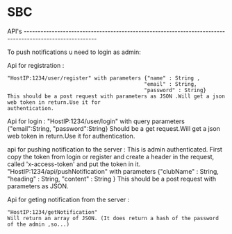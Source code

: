 # SBC

API's --------------------------------------------------------------------------------------------------------

To push notifications u need to login as admin:

Api for registration :

    "HostIP:1234/user/register" with parameters {"name" : String ,
                                                "email" : String,
                                                "password" : String}
    This should be a post request with parameters as JSON .Will get a json web token in return.Use it for
    authentication.

Api for login :
"HostIP:1234/user/login" with query parameters {"email":String,
"password":String}
Should be a get request.Will get a json web token in return.Use it for
authentication.

api for pushing notification to the server :
This is admin authenticated. First copy the token from login or register and create a header in the request,
called 'x-access-token' and put the token in it.
"HostIP:1234/api/pushNotification" with parameters {"clubName" : String,
"heading" : String,
"content" : String }
This should be a post request with parameters as JSON.

Api for geting notification from the server :

    "HostIP:1234/getNotification"
    Will return an array of JSON. (It does return a hash of the password of the admin ,so...)
